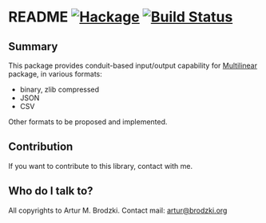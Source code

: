# README [![Hackage](https://img.shields.io/hackage/v/multilinear-io.svg)](https://hackage.haskell.org/package/multilinear-io) [![Build Status](https://travis-ci.org/ArturB/multilinear-io.svg?branch=master)](https://travis-ci.org/ArturB/multilinear-io) 

## Summary
This package provides conduit-based input/output capability for [Multilinear](https://github.com/ArturB/multilinear) package, in various formats:
- binary, zlib compressed
- JSON
- CSV

Other formats to be proposed and implemented. 

## Contribution

If you want to contribute to this library, contact with me. 

## Who do I talk to?

All copyrights to Artur M. Brodzki.
Contact mail: artur@brodzki.org
